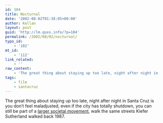 ```yaml
---
id: 104
title: Nocturnal
date: '2002-08-02T01:38:05+00:00'
author: Kellan
layout: post
guid: 'http://lm.quxx.info/?p=104'
permalink: /2002/08/02/nocturnal/
typo_id:
    - '102'
mt_id:
    - '112'
link_related:
    - ''
raw_content:
    - 'The great thing about staying up too late, night after night in Santa Cruz is you don\''t feel maladjusted,  even if the city has totally shutdown, you can still be part of a <a href=\"http://us.imdb.com/Title?0093437\">larger societal movement</a>, walk the same streets Kiefer Sutherland walked back 1987.'
tags:
    - film
    - santacruz
---
```


The great thing about staying up too late, night after night in Santa Cruz is you don’t feel maladjusted, even if the city has totally shutdown, you can still be part of a [larger societal movement](http://us.imdb.com/Title?0093437), walk the same streets Kiefer Sutherland walked back 1987.
